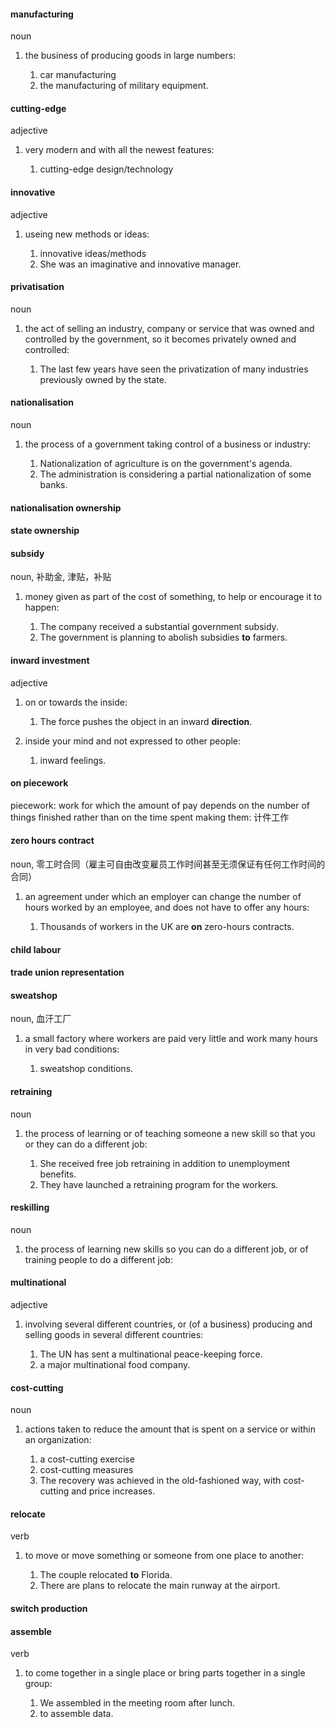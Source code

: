 #### manufacturing
noun

1. the business of producing goods in large numbers:
   
   1. car manufacturing
   2. the manufacturing of military equipment.

#### cutting-edge
adjective

1. very modern and with all the newest features:
   
   1. cutting-edge design/technology

#### innovative
adjective

1. useing new methods or ideas:
   
   1. innovative ideas/methods
   2. She was an imaginative and innovative manager.

#### privatisation
noun

1. the act of selling an industry, company or service that was owned and controlled by the government, so it becomes privately owned and controlled:
   
   1. The last few years have seen the privatization of many industries previously owned by the state.


#### nationalisation
noun

1. the process of a government taking control of a business or industry:
   
   1. Nationalization of agriculture is on the government's agenda.
   2. The administration is considering a partial nationalization of some banks.

#### nationalisation ownership

#### state ownership


#### subsidy
noun, 补助金, 津贴，补贴

1. money given as part of the cost of something, to help or encourage it to happen:
   
   1. The company received a substantial government subsidy.
   2. The government is planning to abolish subsidies **to** farmers.


#### inward investment
adjective

1. on or towards the inside:
   
   1. The force pushes the object in an inward **direction**.

2. inside your mind and not expressed to other people:
   
   1. inward feelings.


#### on piecework
piecework: work for which the amount of pay depends on the number of things finished rather than on the time spent making them: 计件工作


#### zero hours contract
noun, 零工时合同（雇主可自由改变雇员工作时间甚至无须保证有任何工作时间的合同）

1. an agreement under which an employer can change the number of hours worked by an employee, and does not have to offer any hours:
   
   1. Thousands of workers in the UK are **on** zero-hours contracts.


#### child labour


#### trade union representation


#### sweatshop
noun, 血汗工厂

1. a small factory where workers are paid very little and work many hours in very bad conditions:
   
   1. sweatshop conditions.


#### retraining
noun

1. the process of learning or of teaching someone a new skill so that you or they can do a different job:
   
   1. She received free job retraining in addition to unemployment benefits.
   2. They have launched a retraining program for the workers.


#### reskilling
noun

1. the process of learning new skills so you can do a different job, or of training people to do a different job:


#### multinational
adjective

1. involving several different countries, or (of a business) producing and selling goods in several different countries:
   
   1. The UN has sent a multinational peace-keeping force.
   2. a major multinational food company.


#### cost-cutting
noun

1. actions taken to reduce the amount that is spent on a service or within an organization:
   
   1. a cost-cutting exercise
   2. cost-cutting measures
   3. The recovery was achieved in the old-fashioned way, with cost-cutting and price increases.


#### relocate
verb

1. to move or move something or someone from one place to another:
   
   1. The couple relocated **to** Florida.
   2. There are plans to relocate the main runway at the airport.

#### switch production


#### assemble
verb

1. to come together in a single place or bring parts together in a single group:
   
   1. We assembled in the meeting room after lunch.
   2. to assemble data.







